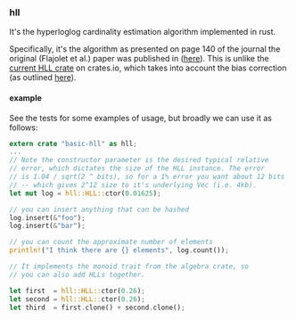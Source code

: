### hll

It's the hyperloglog cardinality estimation algorithm implemented in rust.

Specifically, it's the algorithm as presented on page 140 of the
journal the original (Flajolet et al.) paper was published in
([here](http://algo.inria.fr/flajolet/Publications/FlFuGaMe07.pdf)). This
is unlike the [current HLL
crate](https://crates.io/crates/hyperloglog) on crates.io, which takes
into account the bias correction (as outlined
[here](http://stefanheule.com/papers/edbt2013-hyperloglog.pdf)).

#### example

See the tests for some examples of usage, but broadly we can use it as
follows:

```rust
extern crate "basic-hll" as hll;
...
// Note the constructor parameter is the desired typical relative
// error, which dictates the size of the HLL instance. The error
// is 1.04 / sqrt(2 ^ bits), so for a 1% error you want about 12 bits
// -- which gives 2^12 size to it's underlying Vec (i.e. 4kb).
let mut log = hll::HLL::ctor(0.01625);

// you can insert anything that can be hashed
log.insert(&"foo");
log.insert(&"bar");

// you can count the approximate number of elements
println!("I think there are {} elements", log.count());

// It implements the monoid trait from the algebra crate, so
// you can also add HLLs together.

let first  = hll::HLL::ctor(0.26);
let second = hll::HLL::ctor(0.26);
let third  = first.clone() + second.clone();
```